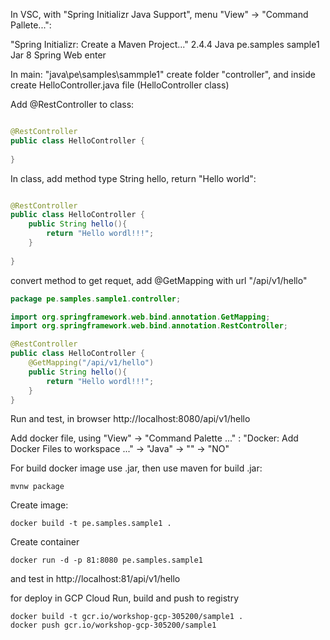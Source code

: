 
In VSC, with "Spring Initializr Java Support", menu "View" -> "Command Pallete...": 

"Spring Initializr: Create a Maven Project..."
2.4.4
Java
pe.samples
sample1
Jar
8
Spring Web
enter

In main: "java\pe\samples\sammple1" create folder "controller", and inside create HelloController.java file (HelloController class)

Add @RestController to class:

```java

@RestController
public class HelloController {
    
}

```

In class, add method type String hello, return "Hello world":
```java

@RestController
public class HelloController {
    public String hello(){
        return "Hello wordl!!!";
    }
    
}

```
convert method to get requet, add @GetMapping with url "/api/v1/hello"
```java
package pe.samples.sample1.controller;

import org.springframework.web.bind.annotation.GetMapping;
import org.springframework.web.bind.annotation.RestController;

@RestController
public class HelloController {
    @GetMapping("/api/v1/hello")
    public String hello(){
        return "Hello wordl!!!";
    }
}
```

Run and test, in browser http://localhost:8080/api/v1/hello

Add docker file, using "View" -> "Command Palette ..." : "Docker: Add Docker Files to workspace ..." -> "Java" -> "" -> "NO"

For build docker image use .jar, then use maven for build .jar:

```console
mvnw package
```

Create image:

```console
docker build -t pe.samples.sample1 .
```

Create container

```console
docker run -d -p 81:8080 pe.samples.sample1
```

and test in http://localhost:81/api/v1/hello


for deploy in GCP Cloud Run, build and push to registry
```console
docker build -t gcr.io/workshop-gcp-305200/sample1 .
docker push gcr.io/workshop-gcp-305200/sample1
```

